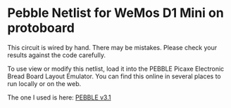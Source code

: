 # Pebble Netlist for WeMos D1 Mini on protoboard

This circuit is wired by hand.  There may be mistakes.  Please check your results against the code carefully.

To use view or modify this netlist, load it into the PEBBLE Picaxe Electronic Bread Board Layout Emulator.
You can find this online in several places to run locally or on the web.

The one I used is here: [PEBBLE v3.1](http://pebble.my-board.org/P_for_FF.html)
